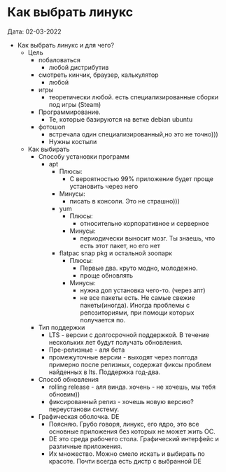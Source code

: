# Как выбрать линукс

Дата: 02-03-2022

- Как выбрать линукс и для чего?
	- Цель
		- побаловаться
			- любой дистрибутив
		- смотреть кинчик, браузер, калькулятор
			- любой
		- игры
			- теоретически любой. есть специализированные сборки под игры (Steam)
		- Программирование. 
			- Те, которые базируются на ветке debian ubuntu
		- фотошоп
			- встречала один специализированный,но это не точно)))
			- Нужны костыли
	- Как выбирать
		- Способу установки программ
			- apt
				- Плюсы:
					- С вероятностью 99% приложение будет проще установить через него
				- Минусы:
					- писать в консоли. Это не страшно)))
				- yum
					- Плюсы:
						- относительно корпоративное и серверное
					- Минусы:
						- периодически выносит мозг. Ты знаешь, что есть этот пакет, но его нет
				- flatpac snap pkg и остальной зоопарк
					- Плюсы:
						- Первые два. круто модно, молодежно.
						- проще обновлять
					- Минусы:
						- нужна доп установка чего-то. (через апт)
						- не все пакеты есть. Не самые свежие пакеты(иногда). Иногда проблемы с репозиториями, при помощи которых получается по.
		- Тип поддержки
			- LTS - версии с долгосрочной поддержкой. В течение нескольких лет будут получать обновления.
			- Пре-релизные - аля бета
			- промежуточные версии - выходят через полгода примерно после релизных, содержат фиксы проблем найденных в lts. Поддержка год-два.
		- Способ обновления
			- rolling release - аля винда. хочень - не хочешь, мы тебя обновим))
			- фиксированный релиз - хочешь новую версию? переустанови систему.
		- Графическая оболочка. DE
			- Поясняю. Грубо говоря, линукс, его ядро, это все основные приложения без которых не может жить ОС. 
			- DE это среда рабочего стола. Графический интерфейс и различные приложения.
			- Их множество. Можно смело искать и выбирать по красоте. Почти всегда есть дистр с выбранной DE